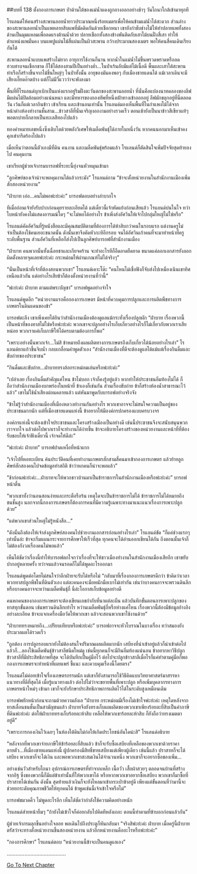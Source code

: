 ##บทที่ 138 ตั้งกองการเกษตร
ป่าด้านใต้ของแม่น้ำแดงถูกถางออกอย่างช้าๆ วันไถนาใกล้เข้ามาทุกที


โรแลนด์ให้คนสร้างสะพานลอยน้ำยาวประมาณหนึ่งร้อยเมตรเพื่อให้คนข้ามแม่น้ำได้สะดวก ส่วนล่างของสะพานลอยน้ำเป็นแพหลายสิบแพที่มัดติดกันด้วยเชือกหนา เขายังกำชับช่างไม้ให้ทำปลายแพทั้งสองด้านเป็นมุมแหลมเพื่อลดแรงต้านน้ำด้วย ปลายเชือกทั้งสองข้างพันติดกับเสาไม้บนฝั่งสี่เสา ทำให้ตำแหน่งแพมั่นคง บนแพปูแผ่นไม้สี่แผ่นเป็นผิวสะพาน กว้างประมาณสองเมตร พอให้คนสี่คนเดินเรียงกันได้


สะพานลอยน้ำแบบแพสร้างไม่ยาก อายุการใช้งานก็นาน หากน้ำในแม่น้ำไม่ขึ้นพรวดพราดหรือลดฮวบฮาบจนเชือกขาด ก็ใช้ได้สองสามปีเป็นอย่างต่ำ...ในป่าเร้นลับมีแต่ไม้เนื้อดี พื้นและเสาใต้สะพานท่าเรือก็สร้างขึ้นจากไม้ชิ้นใหญ่ๆ ในป่าทั้งนั้น อายุของมันคงพอๆ กับเมืองชายแดนได้ แม้เวลาเดินจะมีเสียงเอี๊ยดอ๊าดบ้าง แต่ก็ไม่มีวี่แววว่าจะพังลงมา


พื้นที่ที่โรแลนด์บุกเบิกเป็นแห่งแรกอยู่ริมฝั่งตะวันตกของสะพานลอยน้ำ ที่นั่นคือแปลงนาทดลองของลีฟ มีแผ่นไม้ปิดล้อมอย่างแน่นหนา และมีทหารของกองทัพที่หนึ่งเฝ้าทางเข้าออกอยู่ ลีฟมักขลุกอยู่ที่นี่ตลอดวัน เว้นก็แต่เวลากินข้าว เข้าเรียน และเข้านอนเท่านั้น โรแลนด์มองเห็นพื้นที่ในกำแพงไม้ได้จากหน้าต่างห้องทำงานชั้นสาม...ข้าวสาลีที่นั่นเจริญงอกงามอย่างรวดเร็ว ตอนเช้ายังเป็นนาข้าวสีเขียวแท้ๆ พอตกบ่ายก็กลายเป็นทะเลสีทองไปแล้ว


ทองคำหมายเลขหนึ่งซึ่งเติบโตด้วยพลังวิเศษให้เมล็ดพันธุ์ได้ภายในหนึ่งวัน หากคนนอกมาเห็นเข้าคงคุกเข่ากรีดร้องไปแล้ว


เมื่อเห็นว่าตอนนี้ตัวเองมีที่ดิน คนงาน และเมล็ดพันธุ์พร้อมแล้ว โรแลนด์ก็ตัดสินใจเพิ่มปัจจัยสุดท้ายลงไป คนคุมงาน


เขาเรียกผู้ช่วยเจ้ากรมบารอฟที่ระยะนี้ยุ่งจนหัวหมุนเข้ามา


“ลูกศิษย์ของเจ้าน่าจะพอคุมงานได้แล้วกระมัง” โรแลนด์ถาม “ข้าจะตั้งหน่วยงานในสำนักงานเมืองเพิ่มสักสองหน่วยงาน”


“ฝ่าบาท เอ่อ...คนไม่พอพ่ะย่ะค่ะ” บารอฟตอบอย่างลำบากใจ


ทีเมื่อก่อนเจ้ายังรับปากก่อนคุยรายละเอียดได้ แต่เดี๋ยวนี้เจ้าหัดแย้งก่อนเสียแล้ว โรแลนด์บ่นในใจ ทว่าใบหน้ายังคงไม่แสดงอารมณ์ใดๆ “จะไม่พอได้อย่างไร ข้าเพิ่งส่งอัศวินให้เจ้าไปกลุ่มใหญ่ไม่ใช่หรือ”


โรแลนด์คัดอัศวินที่รู้หนังสือและมีคุณสมบัติตามที่ต้องการได้ห้าสิบกว่าคนในรอบแรก แต่งานครูไม่จำเป็นต้องใช้คนเยอะขนาดนั้น ดังนั้นเขาจึงคัดหัวกะทิอีกรอบ จนได้อัศวินเก้าคนที่จะมาทำหน้าที่ครูระดับพื้นฐาน ส่วนอัศวินที่เหลือก็ส่งไปเป็นลูกศิษย์บารอฟที่สำนักงานเมือง


“ฝ่าบาท คนพวกนั้นทั้งเฉื่อยชาและเกียจคร้าน จะทำอะไรทีก็อืดอาดยืดยาด ขนาดแค่ลอกเอกสารยังลอกผิดตั้งหลายจุดเลยพ่ะย่ะค่ะ กระหม่อมให้ผ่านเกณฑ์ไม่ได้จริงๆ”


“นั่นเป็นหน้าที่เจ้าที่ต้องสอนพวกเขา” โรแลนด์เคาะโต๊ะ “คนไหนไม่เชื่อฟังก็จับส่งไปเหมืองเนินเขาทิศเหนือแล้วกัน แต่อย่างไรเสียข้าก็ต้องตั้งหน่วยงานที่ว่านี้”


“พ่ะย่ะค่ะ ฝ่าบาท ตามแต่พระบัญชา” บารอฟพูดอย่างจำใจ


โรแลนด์พูดอีก “หน่วยงานแรกคือกองการเกษตร มีหน้าที่ควบคุมการปลูกและการผลิตพืชทางการเกษตรในดินแดนของข้า”


บารอฟตะลึง เขาเพิ่งเคยได้ยินว่าสำนักงานเมืองต้องดูแลแม้กระทั่งเรื่องปลูกผัก “ฝ่าบาท เรื่องพวกนี้เป็นหน้าที่ของทาสไม่ใช่หรือพ่ะย่ะค่ะ พวกเขาจะปลูกอย่างไรเก็บเกี่ยวอย่างไรก็ไม่เกี่ยวกับพวกเราเสียหน่อย พวกเราแค่เก็บภาษีให้ได้ครบตามต้องการก็พอ”


“เพราะอย่างนั้นพวกเจ้า...ไม่สิ ข้าหมายถึงผลผลิตทางการเกษตรถึงเก็บเกี่ยวได้น้อยอย่างไรเล่า” โรแลนด์ยกแก้วขึ้นจิบน้ำ กลบเกลื่อนคำพูดตัวเอง “สำนักงานเมืองที่ดีจะต้องดูแลได้แม้แต่เรื่องกินดื่มและขับถ่ายของประชาชน”


“กินดื่มและขับถ่าย...ฝ่าบาททรงล้อกระหม่อมเล่นหรือพ่ะย่ะค่ะ”


“เปล่าเลย เรื่องกินดื่มสำคัญแค่ไหน ข้าไม่บอก เจ้าก็คงรู้อยู่แล้ว หากทำให้ประชาชนอิ่มท้องไม่ได้ ก็ถือว่าสำนักงานเมืองบกพร่องในหน้าที่ ข้าเองก็เช่นกัน ส่วนเรื่องขับถ่าย ข้าก็สร้างห้องน้ำสาธารณะไว้แล้ว” เขาไม่ใช้น้ำเสียงผ่อนคลายแล้ว แต่หันมาพูดกับบารอฟอย่างจริงจัง


“ข้าไม่รู้ว่าสำนักงานเมืองที่เมืองหลวงทำงานกันอย่างไร พวกเขาอาจจะไม่สนใจความเป็นอยู่ของประชาชนมากนัก แต่ที่เมืองชายแดนแห่งนี้ ข้าอยากให้มีองค์กรปกครองแบบครบวงจร


องค์กรแห่งนี้จะต้องเข้าใจประชาชนและโครงสร้างเมืองเป็นอย่างดี เช่นนี้ประชาชนจึงจะสนับสนุนพวกเราจากใจ แล้วต่อไปพวกเราก็จะทำงานได้ง่ายขึ้น ข้าจะอธิบายโครงสร้างของหน่วยงานและหน้าที่ที่ต้องรับชอบให้เจ้าฟังเดี๋ยวนี้ เจ้าจดให้ดีล่ะ”


“พ่ะย่ะค่ะ ฝ่าบาท” บารอฟปาดเหงื่อที่หน้าผาก


“เจ้าไปที่หอทะเบียน ค้นประวัติคนที่เคยทำงานเกษตรสักสามสี่คนมาเข้ากองการเกษตร แล้วย้ายลูกศิษย์สักสองคนไปจดข้อมูลทำสถิติ ข้าว่าหกคนก็น่าจะพอแล้ว”


“ช้าก่อนพ่ะย่ะค่ะ...ฝ่าบาทจะให้พวกชาวบ้านมาเป็นข้าราชการในสำนักงานเมืองหรือพ่ะย่ะค่ะ” บารอฟหน้าตื่น


“พวกเขาทั้งว่านอนสอนง่ายและกระตือรือร้น เหตุใดจะเป็นข้าราชการไม่ได้ ข้าราชการไม่ได้หมายถึงชนชั้นสูง นอกจากนี้กองการเกษตรก็ต้องการคนที่มีความรู้เฉพาะทางมาแนะแนวเรื่องการเพาะปลูกด้วย”


“แต่พวกเขาส่วนใหญ่ไม่รู้หนังสือ...”


“ดังนั้นถึงต้องให้เจ้าส่งลูกศิษย์สองคนไปช่วยงานเอกสารก่อนอย่างไรเล่า” โรแลนด์ขัด “ก็แค่ช่วงแรกๆ เท่านั้นล่ะ ข้าจะเริ่มแผนกระจายการศึกษาให้เร็วที่สุด ทุกคนจะได้อ่านออกเขียนได้กัน ถึงตอนนั้นเจ้าก็ไม่ต้องกังวลเรื่องคนไม่พอแล้ว”


เห็นได้ชัดว่าเรื่องนี้ทำให้บารอฟตกใจกว่าเรื่องที่จะให้ชาวเมืองทำงานในสำนักงานเมืองเสียอีก เขาขยับปากอยู่หลายครั้ง ทว่าจนแล้วจนรอดก็ไม่ได้พูดอะไรออกมา


โรแลนด์พูดต่อโดยไม่สนใจว่าอีกฝ่ายจะรับได้หรือไม่ “กลับมาที่เรื่องกองการเกษตรดีกว่า ข้าคิดว่าเวลาพวกทาสปลูกพืชในที่ดินตัวเอง แต่ละคนคงจะมือหนักมือเบาไม่เท่ากัน เช่นว่าบางคนอาจจะพรวนดินลึก หรือบางคนอาจจะหว่านเมล็ดพันธุ์ถี่ นี่ล่ะโอกาสเก็บข้อมูลอย่างดี


คนหกคนของกองการเกษตรจะต้องเขียนเลขกำกับที่นาแต่ละผืน แล้วบันทึกขั้นตอนการเพาะปลูกของทาสทุกขั้นตอน เช่นพรวนดินลึกเท่าไร หว่านเมล็ดพันธุ์ถี่หรือห่างแค่ไหน เรื่องพวกนี้ต้องมีข้อมูลอ้างอิงอย่างละเอียด ข้าจะแจกเครื่องมือวัดให้พวกเขา แล้วจะสอนพวกเขาใช้งานด้วย”


“ฝ่าบาททรงหมายถึง...เปรียบเทียบหรือพ่ะย่ะค่ะ” บารอฟอาจจะหัวโบราณในบางเรื่อง ทว่าสมองยังประมวลผลได้รวดเร็ว


“ถูกต้อง การปลูกรอบแรกยังไม่ต้องสนใจปริมาณผลผลิตมากนัก เสบียงที่นำเข้าอยู่แล้วก็นำเข้าต่อไป แล้วก็...ลองใช้เมล็ดพันธุ์ข้าวสาลีชนิดใหม่ดู เช่นนี้ทุกคนก็จะมีกินอิ่มท้องแน่นอน ข้าอยากหาวิธีปลูกข้าวสาลีที่มีประสิทธิภาพที่สุด จะได้บันทึกเป็นคู่มือไว้ ต่อไปจะปลูกข้าวสาลีเมื่อไรก็แค่ทำตามคู่มือก็พอ กองการเกษตรจะทำหน้าที่เผยแพร่ ชี้แนะ และควบคุมเรื่องนี้โดยตรง”


โรแลนด์ไม่ค่อยเข้าใจเรื่องเกษตรกรรมนัก แต่เขาก็ยังสามารถใช้วิธีคิดแบบวิทยาศาสตร์มาสรรหาแนวทางที่ดีที่สุดได้ เมื่อรู้แนวทางแล้ว ต่อไปไม่ว่าจะขยายพื้นที่เพาะปลูก หรือเพิ่มบุคลากรทางการเกษตรหน้าใหม่ๆ เข้ามา เขาก็จะยังรักษาประสิทธิภาพการผลิตไว้ได้ในระดับสูงเหมือนเดิม


บารอฟพยักหน้าก่อนจะถามด้วยความลังเล “ฝ่าบาท กระหม่อมมีเรื่องไม่เข้าใจพ่ะย่ะค่ะ เหตุใดหลังจากทาสเลื่อนชนชั้นเป็นสามัญชนแล้ว ฝ่าบาทจึงยังทรงเก็บผลผลิตของพวกเขาเพียงร้อยละยี่สิบเป็นค่าภาษีที่ดินพ่ะย่ะค่ะ ต่อให้ฝ่าบาททรงเก็บร้อยละห้าสิบ เหลือให้พวกเขาร้อยละห้าสิบ ก็ยังถือว่าทรงเมตตาอยู่ดี”


“เพราะการกองเงินไว้เฉยๆ ในห้องใต้ดินไม่ก่อให้เกิดประโยชน์อันใดน่ะสิ” โรแลนด์อธิบาย


“หลังจากที่พวกเขาจ่ายภาษีให้ข้าร้อยละยี่สิบแล้ว ข้าก็จะรับซื้อเสบียงที่เหลือของพวกเขาด้วยราคาตายตัว...ที่เมืองชายแดนแห่งนี้ ผู้ปกครองมีสิทธิ์ขายเสบียงแต่เพียงผู้เดียว เช่นนี้แล้ว ปราสาทก็จะได้เสบียง พวกเขาก็จะได้เงิน และพอพวกเขาสะสมเงินได้จำนวนหนึ่ง พวกเขาก็จะอยากซื้อของเพิ่ม...


อย่างเช่นวัวสำหรับไถนา อุปกรณ์การเกษตรที่ทำจากเหล็ก เนื้อวัว เสื้อผ้าสวยๆ ตลอดจนบ้านที่สร้างจากอิฐ ซึ่งของพวกนี้ก็มีแต่ข้าเท่านั้นที่ให้พวกเขาได้ หรือหากพวกเขาอยากซื้อเสบียง พวกเขาก็มาซื้อที่ปราสาทได้เช่นกัน ดังนั้น สุดท้ายแล้วเงินก็จะยังไหลมาเข้ากระเป๋าข้าอยู่ดี เพียงแต่ขั้นตอนที่ว่ามานี้จะช่วยยกระดับคุณภาพชีวิตให้ทุกคนได้ ข้าพูดเช่นนี้เจ้าเข้าใจหรือไม่”


บารอฟขมวดคิ้ว ไม่พูดอะไรอีก เห็นได้ชัดว่ากำลังใช้ความคิดอย่างหนัก


โรแลนด์ส่ายหน้ายิ้มๆ “ถ้ายังไม่เข้าใจก็ค่อยกลับไปคิดทีหลังเถอะ ตอนนี้ทำตามที่ข้าบอกก่อนแล้วกัน”


ผู้ช่วยเจ้ากรมลุกขึ้นอย่างใจลอย พอเดินไปถึงประตูก็หันกลับมา “จริงสิพ่ะย่ะค่ะ ฝ่าบาท เมื่อครู่นี้ฝ่าบาทตรัสว่าจะทรงตั้งหน่วยงานขึ้นสองหน่วยงาน แล้วอีกหน่วยงานคืออะไรหรือพ่ะย่ะค่ะ”


“กองการศึกษา” โรแลนด์ตอบ “หน่วยงานนี้ข้าจะเป็นคนดูแลเอง”


........................................


[Go To Next Chapter]( ./51.md)